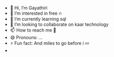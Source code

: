 - 👋 Hi, I’m Gayathiri 
- 👀 I’m interested in free 🔥
- 🌱 I’m currently learning sql
- 💞️ I’m looking to collaborate on kaar technology 
- 📫 How to reach me 🤷
- 😄 Pronouns: ...
- ⚡ Fun fact: And miles to go before i 💤
- 

<!---
Rethna2304/Rethna2304 is a ✨ special ✨ repository because its `README.md` (this file) appears on your GitHub profile.
You can click the Preview link to take a look at your changes.
--->
